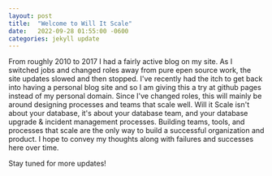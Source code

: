 ```yaml
---
layout: post
title:  "Welcome to Will It Scale"
date:   2022-09-28 01:55:00 -0600
categories: jekyll update
---
```

From roughly 2010 to 2017 I had a fairly active blog on my site. As I switched jobs and changed roles away from pure epen source work, the site updates slowed and then stopped. I've recently had the itch to get back into having a personal blog site and so I am giving this a try at github pages instead of my personal domain.  Since I've changed roles, this will mainly be around designing processes and teams that scale well. Will it Scale isn't about your database, it's about your database team, and your database upgrade & incident management processes. Building teams, tools, and processes that scale are the only way to build a successful organization and product. I hope to convey my thoughts along with failures and successes here over time.

Stay tuned for more updates!
